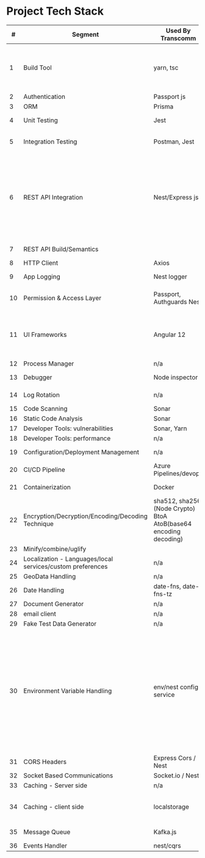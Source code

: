 # Project Tech Stack

|#|Segment|Used By Transcomm|Package Name|Custom built|Alternatives|URL|Comment|
|-|-|-|-|-|-|-|-|
|1|Build Tool|yarn, tsc|npm||yarn, babel||Yarn is becoming defacto due to its fast package installation.|
|2|Authentication|Passport js||Y|passportjs|||
|3|ORM|Prisma|sequelize||prisma|||
|4|Unit Testing|Jest||Y|mocha, chai, Jest|||
|5|Integration Testing|Postman, Jest|||postman, selenium, mocha, chai|||
|6|REST API  Integration|Nest/Express js|ExpressJS|Y|Nest JS||Basic methods are being used to integrate API. Nest Js is an opinionated framework developed on top of node js.|
|7|REST API Build/Semantics||WebPack||OpenAPI, PostMan,|
|8|HTTP Client|Axios|||Axios, Request|
|9|App Logging|Nest logger|Winston||||Centralized log server ?|
|10 |Permission & Access Layer|Passport, Authguards Nest|JWT|Y|passportjs||Mani to check and confirm|
|11|UI Frameworks|Angular 12|Angular 11||ElectronJS, REACT, REACT NATIVE, VUEJS, ELECTRODE|
|12|Process Manager|n/a|PM2||
|13|Debugger|Node inspector|Node Inspector||||not in use|
|14|Log Rotation|n/a|PM2 Log Rotator|
|15|Code Scanning|Sonar|Sonar|
|16|Static Code Analysis|Sonar|||Fortify||not in use|
|17|Developer Tools: vulnerabilities|Sonar, Yarn|||SNYK|
|18|Developer Tools: performance|n/a|||CLINIC|
|19|Configuration/Deployment Management|n/a|||Ansible, Puppet||Not in Use|
|20|CI/CD Pipeline|Azure Pipelines/devops|||Jenkins/ Azure Pipeline ||Not in Use|
|21|Containerization|Docker|||Docker,  Kubernetes||Not in Use|
|22|Encryption/Decryption/Encoding/Decoding Technique|sha512, sha256 (Node Crypto) BtoA AtoB(base64 encoding decoding)|sha2, cryptoJs, base64, utf8|
|23|Minify/combine/uglify||||yuicompressor|||UI - currently being with done with angular build|
|24|Localization - Languages/local services/custom preferences|n/a|||||Not in Use|
|25|GeoData Handling|n/a|||||Not in Use|
|26|Date Handling |date-fns, date-fns-tz|||moment|
|27|Document Generator|n/a|||JsDoc|
|28|email client|n/a|||nodeMailer|
|29|Fake Test Data Generator|n/a|||Faker|
|30|Environment Variable Handling|env/nest config service|||DotEnv||Dotenv is a zero-dependency module that loads environment variables from a .env file into process.env. Storing configuration in the environment separate from code|
|31|CORS Headers|Express Cors / Nest|||cors
|32|Socket Based Communications|Socket.io / Nest   |||Socket.io|
|33|Caching - Server side|n/a|||Redis|
|34|Caching - client side|localstorage|||localstorage , IndexedDB||alasql  ...  to be an option for multiple DB handings|
|35|Message Queue|Kafka.js|kafka-node||socket.io ?|
|36|Events Handler|nest/cqrs||